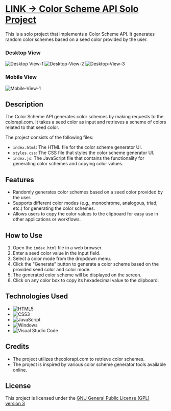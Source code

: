 # [LINK -> Color Scheme API Solo Project](https://eshan-color-api.netlify.app/)

This is a solo project that implements a Color Scheme API. It generates random color schemes based on a seed color provided by the user.

### Desktop View 
![Desktop View-1](https://github.com/eshan-one/Color-Scheme-API-/assets/108228113/4c3cd44b-1eac-4004-8be8-37139f119772)
![Desktop-View-2](https://github.com/eshan-one/Color-Scheme-API-/assets/108228113/154f85f8-791e-44c6-962e-c77c2c770eae)
![Desktop-View-3](https://github.com/eshan-one/Color-Scheme-API-/assets/108228113/34278747-174a-4f2c-924f-9f22ca29ee35)

### Mobile View 
![Mobile-View-1](https://github.com/eshan-one/Color-Scheme-API-/assets/108228113/fa4f6ae3-c2e6-44ea-9146-3a7ba66df7fd)



## Description

The Color Scheme API generates color schemes by making requests to the colorapi.com. It takes a seed color as input and retrieves a scheme of colors related to that seed color.

The project consists of the following files:
- `index.html`: The HTML file for the color scheme generator UI.
- `styles.css`: The CSS file that styles the color scheme generator UI.
- `index.js`: The JavaScript file that contains the functionality for generating color schemes and copying color values.

## Features

- Randomly generates color schemes based on a seed color provided by the user.
- Supports different color modes (e.g., monochrome, analogous, triad, etc.) for generating the color schemes.
- Allows users to copy the color values to the clipboard for easy use in other applications or workflows.

## How to Use

1. Open the `index.html` file in a web browser.
2. Enter a seed color value in the input field.
3. Select a color mode from the dropdown menu.
4. Click the "Generate" button to generate a color scheme based on the provided seed color and color mode.
5. The generated color scheme will be displayed on the screen.
6. Click on any color box to copy its hexadecimal value to the clipboard.

## Technologies Used

- ![HTML5](https://img.shields.io/badge/html5-%23E34F26.svg?style=for-the-badge&logo=html5&logoColor=white)
- ![CSS3](https://img.shields.io/badge/css3-%231572B6.svg?style=for-the-badge&logo=css3&logoColor=white)
- ![JavaScript](https://img.shields.io/badge/javascript-%23323330.svg?style=for-the-badge&logo=javascript&logoColor=%23F7DF1E)
-  ![Windows](https://img.shields.io/badge/Windows-0078D6?style=for-the-badge&logo=windows&logoColor=white)
-  ![Visual Studio Code](https://img.shields.io/badge/Visual%20Studio%20Code-0078d7.svg?style=for-the-badge&logo=visual-studio-code&logoColor=white)

## Credits

- The project utilizes thecolorapi.com to retrieve color schemes.
- The project is inspired by various color scheme generator tools available online.

## License

This project is licensed under the [GNU General Public License (GPL) version 3](https://www.gnu.org/licenses/gpl-3.0.en.html)


 
